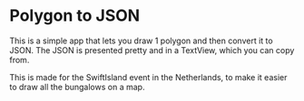 # Polygon to JSON
This is a simple app that lets you draw 1 polygon and then convert it to JSON. The JSON is presented pretty and in a TextView, which you can copy from.

This is made for the SwiftIsland event in the Netherlands, to make it easier to draw all the bungalows on a map.